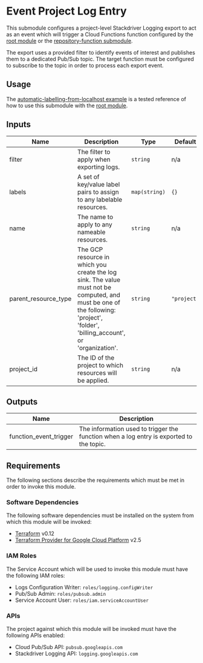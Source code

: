 # Event Project Log Entry

This submodule configures a project-level Stackdriver Logging export to
act as an event which will trigger a Cloud Functions function configured
by the [root module][root-module] or the
[repository-function submodule][repository-function].

The export uses a provided filter to identify events of interest and
publishes them to a dedicated Pub/Sub topic. The target function
must be configured to subscribe to the topic in order to process each
export event.

## Usage

The
[automatic-labelling-from-localhost example][automatic-labelling-from-localhost] is a tested reference of how to use this submodule with the
[root module][root-module].

<!-- BEGINNING OF PRE-COMMIT-TERRAFORM DOCS HOOK -->
## Inputs

| Name | Description | Type | Default | Required |
|------|-------------|------|---------|:--------:|
| filter | The filter to apply when exporting logs. | `string` | n/a | yes |
| labels | A set of key/value label pairs to assign to any labelable resources. | `map(string)` | `{}` | no |
| name | The name to apply to any nameable resources. | `string` | n/a | yes |
| parent\_resource\_type | The GCP resource in which you create the log sink. The value must not be computed, and must be one of the following: 'project', 'folder', 'billing\_account', or 'organization'. | `string` | `"project"` | no |
| project\_id | The ID of the project to which resources will be applied. | `string` | n/a | yes |

## Outputs

| Name | Description |
|------|-------------|
| function\_event\_trigger | The information used to trigger the function when a log entry is exported to the topic. |

<!-- END OF PRE-COMMIT-TERRAFORM DOCS HOOK -->

## Requirements

The following sections describe the requirements which must be met in
order to invoke this module.

### Software Dependencies

The following software dependencies must be installed on the system
from which this module will be invoked:

- [Terraform][terraform-site] v0.12
- [Terraform Provider for Google Cloud Platform][terraform-provider-gcp-site] v2.5

### IAM Roles

The Service Account which will be used to invoke this module must have
the following IAM roles:

- Logs Configuration Writer: `roles/logging.configWriter`
- Pub/Sub Admin: `roles/pubsub.admin`
- Service Account User: `roles/iam.serviceAccountUser`

### APIs

The project against which this module will be invoked must have the
following APIs enabled:

- Cloud Pub/Sub API: `pubsub.googleapis.com`
- Stackdriver Logging API: `logging.googleapis.com`

[automatic-labelling-from-localhost]: ../../examples/automatic-labelling-from-localhost
[repository-function]: ../repository-function
[root-module]: ../..
[terraform-site]: https://www.terraform.io/
[terraform-provider-gcp-site]: https://github.com/terraform-providers/terraform-provider-google

